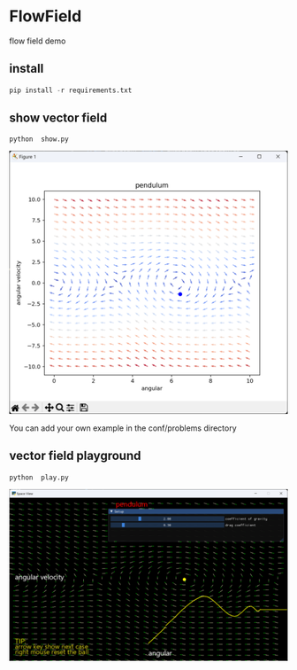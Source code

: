 # FlowField
flow field demo 

## install
``` python
pip install -r requirements.txt
```

## show vector field
```
python  show.py
```

![show filed](./images/show.png "simple pendulum")

You can add your own example in the conf/problems directory 

## vector field playground
```
python  play.py
```
![playground](./images/play.png "simple pendulum")


